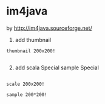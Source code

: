 # im4java
by  http://im4java.sourceforge.net/




1. add thumbnail 


```
thumbnail 200x200!


```


2. add scala Special sample Special 


```

scale 200x200!

sample 200*200!

```
